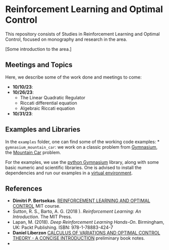 # Reinforcement Learning and Optimal Control

This repository consists of Studies in Reinforcement Learning and Optimal Control, focused on monography and research in the area.

[Some introduction to the area.]

## Meetings and Topics

Here, we describe some of the work done and meetings to come:

* **10/10/23**: 
* **10/26/23**: 
	* The Linear Quadratic Regulator
	* Riccati differential equation
	* Algebraic Riccati equation
* **10/31/23**: 

## Examples and Libraries

In the `examples` folder, one can find some of the working code examples:
	* `gymnasium_mountain_car`: we work on a classic problem from [Gymnasium](https://gymnasium.farama.org/), the [Mountain Car](https://gymnasium.farama.org/environments/classic_control/mountain_car/) problem.

For the examples, we use the [python Gymnasium](https://pypi.org/project/gymnasium/) library, along with some basic numeric and scientific libraries. One is advised to install the dependencies and run our examples in a [virtual environment](https://docs.python.org/3/library/venv.html).

## References

* **Dimitri P. Bertsekas**. [REINFORCEMENT LEARNING AND OPTIMAL CONTROL](http://web.mit.edu/dimitrib/www/RLbook.html) MIT course.
* Sutton, R. S., Barto, A. G. (2018 ). _Reinforcement Learning: An Introduction_. The MIT Press.
* Lapan, M. (2018). _Deep Reinforcement Learning Hands-On_. Birmingham, UK: Packt Publishing. ISBN: 978-1-78883-424-7
* **Daniel Liberzon** [CALCULUS OF VARIATIONS AND OPTIMAL CONTROL THEORY - A CONCISE INTRODUCTION](http://liberzon.csl.illinois.edu/teaching/cvoc.pdf) preliminary book notes.
* 
